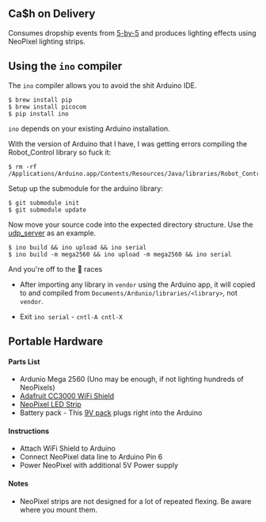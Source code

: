 ## Ca$h on Delivery

Consumes dropship events from [5-by-5](dropship/5-by-5) and produces
lighting effects using NeoPixel lighting strips.

## Using the `ino` compiler

The `ino` compiler allows you to avoid the shit Arduino IDE.

```
$ brew install pip
$ brew install picocom
$ pip install ino
```

`ino` depends on your existing Arduino installation.  

With the version of Arduino that I have, I was getting errors compiling the Robot_Control library so fuck it:

```
$ rm -rf /Applications/Arduino.app/Contents/Resources/Java/libraries/Robot_Control
```

Setup up the submodule for the arduino library:

```
$ git submodule init
$ git submodule update
```

Now move your source code into the expected directory structure.  Use the [udp_server](https://github.com/dropship/arduino_networking/tree/682f2f1cec39b4a23a53c396c152430ce056fd03/arduino/udp_server) as an example.

```
$ ino build && ino upload && ino serial
$ ino build -m mega2560 && ino upload -m mega2560 && ino serial
```


And you're off to the :horse: races

- After importing any library in `vendor` using the Arduino app, it will copied to and compiled from
`Documents/Ardunio/libraries/<library>`, not `vendor`.

- Exit `ino serial` - `cntl-A cntl-X`

## Portable Hardware

#### Parts List

- Ardunio Mega 2560 (Uno may be enough, if not lighting hundreds of NeoPixels)
- [Adafruit CC3000 WiFi Shield](https://www.adafruit.com/products/1491)
- [NeoPixel LED Strip](https://www.adafruit.com/categories/183)
- Battery pack - This [9V pack](https://www.adafruit.com/products/248) plugs right into the Arduino

#### Instructions

- Attach WiFi Shield to Arduino
- Connect NeoPixel data line to Arduino Pin 6
- Power NeoPixel with additional 5V Power supply

#### Notes

- NeoPixel strips are not designed for a lot of repeated flexing. Be aware where you mount them.
